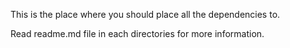 This is the place where you should place all the dependencies to.

Read readme.md file in each directories for more information.